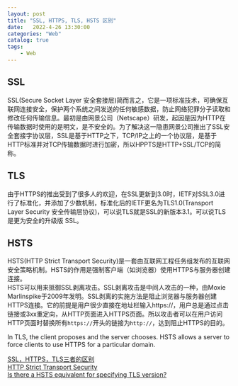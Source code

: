 ```yaml
---                
layout: post            
title: "SSL, HTTPS, TLS, HSTS 区别"                
date:   2022-4-26 13:30:00                 
categories: "Web"                
catalog: true                
tags:                 
    - Web                
---      
```


## SSL
SSL(Secure Socket Layer 安全套接层)简而言之，它是一项标准技术，可确保互联网连接安全，保护两个系统之间发送的任何敏感数据，防止网络犯罪分子读取和修改任何传输信息。最初是由网景公司（Netscape）研发，起因是因为HTTP在传输数据时使用的是明文，是不安全的。为了解决这一隐患网景公司推出了SSL安全套接字协议层，SSL是基于HTTP之下，TCP/IP之上的一个协议层，是基于HTTP标准并对TCP传输数据时进行加密，所以HPPTS是HTTP+SSL/TCP的简称。  

## TLS
由于HTTPS的推出受到了很多人的欢迎，在SSL更新到3.0时，IETF对SSL3.0进行了标准化，并添加了少数机制，标准化后的IETF更名为TLS1.0(Transport Layer Security 安全传输层协议)，可以说TLS就是SSL的新版本3.1。可以说TLS是更为安全的升级版 SSL。  

## HSTS
HSTS(HTTP Strict Transport Security)是一套由互联网工程任务组发布的互联网安全策略机制。HSTS的作用是强制客户端（如浏览器）使用HTTPS与服务器创建连接。  
HSTS可以用来抵御SSL剥离攻击。SSL剥离攻击是中间人攻击的一种，由Moxie Marlinspike于2009年发明。SSL剥离的实施方法是阻止浏览器与服务器创建HTTPS连接。它的前提是用户很少直接在地址栏输入https://，用户总是通过点击链接或3xx重定向，从HTTP页面进入HTTPS页面。所以攻击者可以在用户访问HTTP页面时替换所有`https://`开头的链接为`http://`，达到阻止HTTPS的目的。  

In TLS, the client proposes and the server chooses. HSTS allows a server to force clients to use HTTPS for a particular domain.

[SSL，HTTPS，TLS三者的区别](https://zhuanlan.zhihu.com/p/158711125)  
[HTTP Strict Transport Security](https://en.wikipedia.org/wiki/HTTP_Strict_Transport_Security)  
[Is there a HSTS equivalent for specifying TLS version?](https://security.stackexchange.com/questions/100093/is-there-a-hsts-equivalent-for-specifying-tls-version)